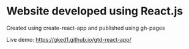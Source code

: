 # Website developed using React.js
Created using create-react-app and published using gh-pages

Live demo:
https://gked1.github.io/gtd-react-app/

